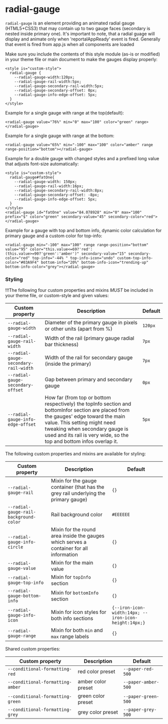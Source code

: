 # radial-gauge

`radial-gauge` is an element providing an animated radial gauge (HTML5+CSS3) that may contain up to two gauge faces (secondary is nested inside primary one).
It's important to note, that a radial guage will display and animate only when 'reportalAppReady' event is fired. Generally that event is fired from app.js when all components are loaded

Make sure you include the contents of this style module (as-is or modified) in your theme file or main document to make the gauges display properly:

    <style is="custom-style">
      radial-gauge {
        --radial-gauge-width:120px;
        --radial-gauge-rail-width:5px;
        --radial-gauge-secondary-rail-width:5px;
        --radial-gauge-secondary-offset: 0px;
        --radial-gauge-info-edge-offset: 5px;
      }
    </style>

Example for a single gauge with range at the top(default):

    <radial-gauge value="76%" min="0" max="100" color="green" range></radial-gauge>

Example for a single gauge with range at the bottom:

    <radial-gauge value="65%" min="-100" max="100" color="amber" range range-position="bottom"></radial-gauge>

Example for a double gauge with changed styles and a prefixed long value that adjusts font-size automatically:

    <style is="custom-style">
      radial-gauge#fatOne{
        --radial-gauge-width: 150px;
        --radial-gauge-rail-width:16px;
        --radial-gauge-secondary-rail-width:8px;
        --radial-gauge-secondary-offset: -8px;
        --radial-gauge-info-edge-offset: 5px;
      }
    </style>
    <radial-gauge id="fatOne" value="84.078928" min="0" max="100" prefix="$" color="green" secondary-value="45" secondary-color="red"></radial-gauge>

Example for a gauge with top and bottom info, dynamic color calculation for primary gauge and a custom color for top-info:

    <radial-gauge min="-100" max="100" range range-position="bottom" value="95" color="this.value<=69?'red':(this.value>=90?'green':'amber')" secondary-value="15" secondary-color="red" top-info="-44% " top-info-icon="undo" custom-top-info-color="#03A9F4" bottom-info="20%" bottom-info-icon="trending-up" bottom-info-color="grey"></radial-gauge>

### Styling

!!!The following four custom properties and mixins _MUST_ be included in your theme file, or custom-style and given values:

Custom property | Description | Default
----------------|-------------|----------
`--radial-gauge-width` | Diameter of the primary gauge in pixels or other units (apart from %) | `120px`
`--radial-gauge-rail-width` | Width of the rail (primary gauge radial bar thickness) | `7px`
`--radial-gauge-secondary-rail-width` | Width of the rail for secondary gauge (inside the primary) | `7px`
`--radial-gauge-secondary-offset` | Gap between primary and secondary gauge  | `0px`
`--radial-gauge-info-edge-offset` | How far (from top or bottom respectively) the topInfo section and bottomInfor section are placed from the gauges' edge toward the main value. This setting might need tweaking when secondary gauge is used and its rail is very wide, so the top and bottom infos overlap it. | `5px`

The following custom properties and mixins are available for styling:

Custom property | Description | Default
----------------|-------------|----------
`--radial-gauge-rail` | Mixin for the gauge container (that has the grey rail underlying the primary gauge) | `{}`
`--radial-gauge-rail-background-color` | Rail background color | `#EEEEEE`
`--radial-gauge-info-circle` | Mixin for the round area inside the gauges which serves a container for all information | `{}`
`--radial-gauge-value` | Mixin for the main value | `{}`
`--radial-gauge-top-info` | Mixin for `topInfo` section | `{}`
`--radial-gauge-bottom-info` | Mixin for `bottomInfo` section | `{}`
`--radial-gauge-info-icon` | Mixin for icon styles for both info sections | `{--iron-icon-width:14px; --iron-icon-height:14px;}`
`--radial-gauge-range` | Mixin for both `min` and `max` range labels | `{}`

Shared custom properties:

Custom property | Description | Default
----------------|-------------|----------
`--conditional-formatting-red` | red color preset | `--paper-red-500`
`--conditional-formatting-amber` | amber color preset | `--paper-amber-500`
`--conditional-formatting-green` | green color preset | `--paper-green-500`
`--conditional-formatting-grey` | grey color preset | `--paper-grey-500`
